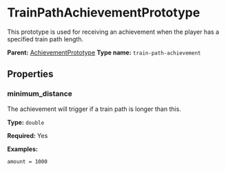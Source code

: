 # TrainPathAchievementPrototype

This prototype is used for receiving an achievement when the player has a specified train path length.

**Parent:** [AchievementPrototype](AchievementPrototype.md)
**Type name:** `train-path-achievement`

## Properties

### minimum_distance

The achievement will trigger if a train path is longer than this.

**Type:** `double`

**Required:** Yes

**Examples:**

```
amount = 1000
```

